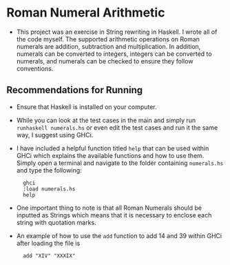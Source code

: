 # Roman Numeral Arithmetic

- This project was an exercise in String rewriting in Haskell. I wrote all of the code myself. The supported arithmetic operations on Roman numerals are addition, subtraction and multiplication. In addition, numerals can be converted to integers, integers can be converted to numerals, and numerals can be checked to ensure they follow conventions. 

## Recommendations for Running
- Ensure that Haskell is installed on your computer.
- While you can look at the test cases in the main and simply run `runhaskell numerals.hs` or even edit the test cases and run it the same way, I suggest using GHCi.

- I have included a helpful function titled `help` that can be used within GHCi which explains the available functions and how to use them. Simply open a terminal and navigate to the folder containing `numerals.hs` and type the following:

        ghci
        :load numerals.hs
        help
- One important thing to note is that all Roman Numerals should be inputted as Strings which means that it is necessary to enclose each string with quotation marks.
- An example of how to use the `add` function to add 14 and 39 within GHCi after loading the file is

        add "XIV" "XXXIX"